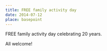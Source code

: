 ```yaml
---
title: FREE family activity day
date: 2014-07-12
place: basepoint
---
```

FREE family activity day celebrating 20 years.

All welcome!
